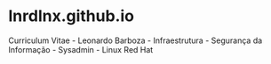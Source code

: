 # lnrdlnx.github.io
Curriculum Vitae - Leonardo Barboza - Infraestrutura - Segurança da Informação - Sysadmin - Linux Red Hat
